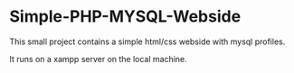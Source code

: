 # Simple-PHP-MYSQL-Webside
This small project contains a simple html/css webside with mysql profiles.

It runs on a xampp server on the local machine.

